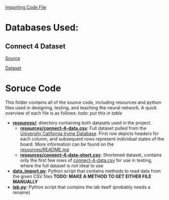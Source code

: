 [Importing Code File](data_import.py)
# Databases Used:
## Connect 4 Dataset
[Source](https://archive.ics.uci.edu/ml/datasets/Connect-4)

[Dataset](connect-4-data.csv)


# Soruce Code
This folder contains all of the source code, including resources and python files used in designing, testing, and teaching the neural network. A quick overview of each file is as follows:
*todo: put this in table*
- **[resources/](resources/)**: directory containing both datasets used in the project.
  - **[resources/connect-4-data.csv](resources/connect-4-data.csv)**: Full dataset pulled from the [University California Irvine Database](https://archive.ics.uci.edu/ml/datasets/Connect-4). First row depicts headers for each column, and subsequent rows represent individual states of the board. More information can be found on the [resources/README.md](resources/README.md).
  - **[resources/connect-4-data-short.csv](resources/connect-4-data.csv)**: Shortened dataset, contains only the first few rows of [connect-4-data.csv](resources/connect-4-data.csv) for use in testing, where the full dataset is not ideal to use
- **[data_import.py](data_import.py)**: Python script that contains methods to read data from the given CSV files **TODO: MAKE A METHOD TO GET EITHER FILE MANUALLY**
- **[lab.py](lab.py)**: Python script that contains the lab itself (probably needs a rename)
